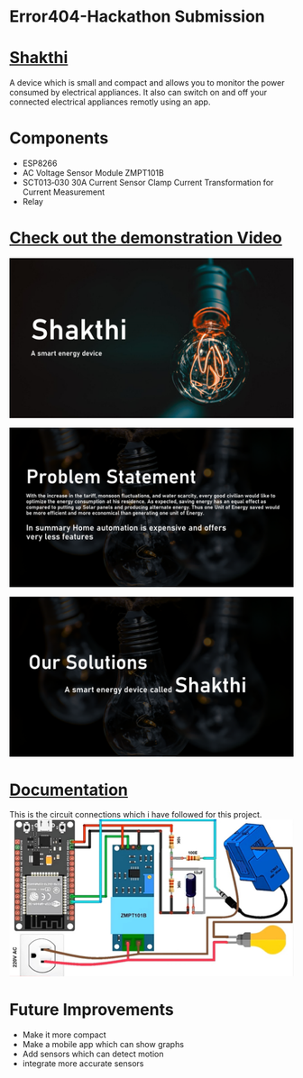 # Error404-Hackathon Submission
# [Shakthi](https://youtu.be/VxOCAD-rPys)

A device which is small and compact and allows you to monitor the power consumed by electrical appliances.
It also can switch on and off your connected electrical appliances remotly using an app.

# Components
- ESP8266
- AC Voltage Sensor Module ZMPT101B
- SCT013‑030 30A Current Sensor Clamp Current Transformation for Current Measurement
- Relay

# [Check out the demonstration Video](https://youtu.be/VxOCAD-rPys)

[![videolink](https://github.com/Savatar101/Error404-Hackathon/blob/main/Assets/Slide1.PNG)](https://youtu.be/VxOCAD-rPys)

[![videolink](https://github.com/Savatar101/Error404-Hackathon/blob/main/Assets/Slide2.PNG)](https://youtu.be/VxOCAD-rPys)

[![videolink](https://github.com/Savatar101/Error404-Hackathon/blob/main/Assets/Slide3.PNG)](https://youtu.be/VxOCAD-rPys)

# [Documentation](https://github.com/adithya-s-k/Shakthi/blob/master/Documentation.md)

This is the circuit connections which i have followed for this project.
\
![circuit Connections](https://github.com/adithya-s-k/Shakthi/blob/master/Archives/Assets/circuit_diagram.jpg)

# Future Improvements
- Make it more compact
- Make a mobile app which can show graphs 
- Add sensors which can detect motion
- integrate more accurate sensors
